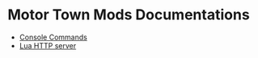 # Motor Town Mods Documentations

* [Console Commands](./ConsoleCommands.md)
* [Lua HTTP server](./LuaHttpServer.md)
